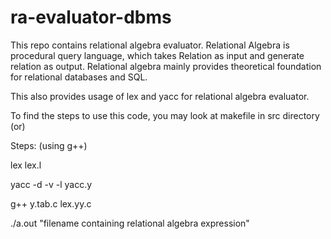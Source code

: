 # ra-evaluator-dbms

This repo contains relational algebra evaluator. Relational Algebra is procedural query language, which takes Relation as input and generate relation as output. Relational algebra mainly provides theoretical foundation for relational databases and SQL.

This also provides usage of lex and yacc for relational algebra evaluator. 

To find the steps to use this code, you may look at makefile in src directory (or) 

Steps: (using g++)

lex lex.l

yacc -d -v -l yacc.y

g++ y.tab.c lex.yy.c

./a.out "filename containing relational algebra expression"
